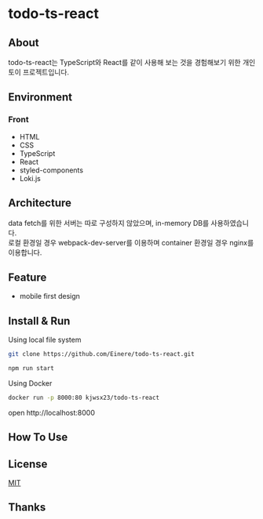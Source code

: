 # todo-ts-react

## About
todo-ts-react는 TypeScript와 React를 같이 사용해 보는 것을 경험해보기 위한 개인 토이 프로젝트입니다. 

## Environment
### Front
- HTML
- CSS
- TypeScript
- React
- styled-components
- Loki.js

## Architecture
data fetch를 위한 서버는 따로 구성하지 않았으며, in-memory DB를 사용하였습니다.   
로컬 환경일 경우 webpack-dev-server를 이용하며 container 환경일 경우 nginx를 이용합니다.

## Feature
- mobile first design

## Install & Run
Using local file system

```bash
git clone https://github.com/Einere/todo-ts-react.git
```

```bash
npm run start
```

Using Docker

```bash
docker run -p 8000:80 kjwsx23/todo-ts-react
```
open http://localhost:8000

## How To Use

## License
[MIT](./LICENSE)

## Thanks
